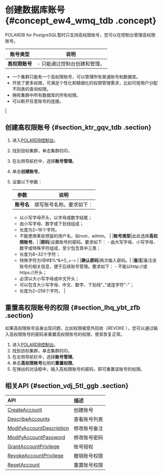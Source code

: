 # 创建数据库账号 {#concept_ew4_wmq_tdb .concept}

POLARDB for PostgreSQL暂时只支持高权限账号，您可以在控制台管理高权限账号。

|账号类型|说明|
|----|--|
|**高权限账号**| -   只能通过控制台创建和管理。
-   一个集群只能有一个高权限账号，可以管理所有普通账号和数据库。
-   开放了更多权限，可满足个性化和精细化的权限管理需求，比如可按用户分配不同表的查询权限。
-   拥有集群中所有数据库的所有权限。
-   可以断开任意账号的连接。

 |

## 创建高权限账号 {#section_ktr_gqv_tdb .section}

1.  进入[POLARDB控制台](https://polardb.console.aliyun.com)。
2.  找到目标集群，单击集群的ID。
3.  在左侧导航栏中，选择**账号管理**。
4.  单击**创建账号**。
5.  设置以下参数：

    |参数|说明|
    |--|--|
    |**账号名**| 填写账号名称。要求如下：

     -   以小写字母开头，以字母或数字结尾；
    -   由小写字母、数字或下划线组成；
    -   长度为2~16个字符。
    -   不能使用某些预留的用户名，如root、admin。
 |
    |**账号类型**|此处选择**高权限账号**。|
    |**密码**|设置账号的密码。要求如下：     -   由大写字母、小写字母、数字或特殊字符组成，至少包含其中三类；
    -   长度为8~32个字符；
    -   特殊字符为!@\#$%^&\*\(\)\_+-=
 |
    |**确认密码**|再次输入密码。|
    |**备注**|备注该账号的相关信息，便于后续账号管理。要求如下：     -   不能以http://或https://开头；
    -   必须以大小写字母或中文开头；
    -   可以包含大小写字母、中文、数字、下划线"\_"或连字符"-"；
    -   长度为2~256个字符。
 |


## 重置高权限账号的权限 {#section_lhq_ybt_zfb .section}

如果高权限账号自身出现问题，比如权限被意外回收（REVOKE ），您可以通过输入高权限账号的密码来重置高权限账号的权限，使其恢复正常。

1.  进入[POLARDB控制台](https://polardb.console.aliyun.com)。
2.  找到目标集群，单击集群的ID。
3.  在左侧导航栏中，选择**账号管理**。
4.  单击**高权限账号**右侧的**重置权限**。
5.  在弹出的对话框中，输入高权限账号的密码，即可重置该账号的权限。

## 相关API {#section_vdj_5tl_ggb .section}

|API|描述|
|:--|:-|
|[CreateAccount](../cn.zh-CN/API参考/账号管理/CreateAccount.md#)|创建账号|
|[DescribeAccounts](../cn.zh-CN/API参考/账号管理/DescribeAccounts.md#)|查看账号列表|
|[ModifyAccountDescription](../cn.zh-CN/API参考/账号管理/ModifyAccountDescription.md#)|修改账号备注|
|[ModifyAccountPassword](../cn.zh-CN/API参考/账号管理/ModifyAccountPassword.md#)|修改账号密码|
|[GrantAccountPrivilege](../cn.zh-CN/API参考/账号管理/GrantAccountPrivilege.md#)|账号授权|
|[RevokeAccountPrivilege](../cn.zh-CN/API参考/账号管理/RevokeAccountPrivilege.md#)|撤销账号权限|
|[ResetAccount](../cn.zh-CN/API参考/账号管理/ResetAccount.md#)|重置账号权限|

